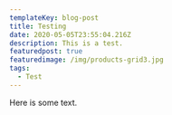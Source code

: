 ```yaml
---
templateKey: blog-post
title: Testing
date: 2020-05-05T23:55:04.216Z
description: This is a test.
featuredpost: true
featuredimage: /img/products-grid3.jpg
tags:
  - Test
---
```

Here is some text.